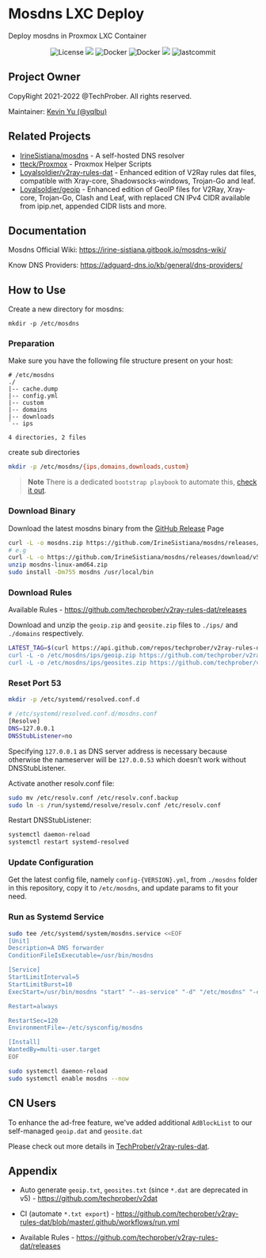 # Mosdns LXC Deploy

Deploy mosdns in Proxmox LXC Container

<p align="center">
    <img src="https://custom-icon-badges.herokuapp.com/github/license/TechProber/mosdns-lxc-deploy?logo=law&color=white" alt="License"/>
    <img src="https://hits.seeyoufarm.com/api/count/incr/badge.svg?url=https%3A%2F%2Fgithub.com%2FTechProber%2Fmosdns-lxc-deploy&count_bg=%235322B2&title_bg=%23555555&icon=&icon_color=%23E7E7E7&title=hits&edge_flat=false"/>
    <img src="https://custom-icon-badges.herokuapp.com/badge/redis-v7.0.4-red.svg?logo=redis&logoColor=white" alt="Docker">
    <img src="https://custom-icon-badges.herokuapp.com/badge/docker-v20.10-blue.svg?logo=docker&logoColor=white" alt="Docker">
    <img src="https://custom-icon-badges.herokuapp.com/github/issues-pr-closed/TechProber/mosdns-lxc-deploy?color=purple&logo=git-pull-request&logoColor=white"/>
    <img src="https://custom-icon-badges.herokuapp.com/github/last-commit/TechProber/mosdns-lxc-deploy?logo=history&logoColor=white" alt="lastcommit"/>
</p>

## Project Owner

CopyRight 2021-2022 @TechProber. All rights reserved.

Maintainer: [ Kevin Yu (@yqlbu) ](https://github.com/yqlbu)

## Related Projects

- [IrineSistiana/mosdns](https://github.com/IrineSistiana/mosdns) - A self-hosted DNS resolver
- [tteck/Proxmox](https://github.com/tteck/Proxmox) - Proxmox Helper Scripts
- [Loyalsoldier/v2ray-rules-dat](https://github.com/Loyalsoldier/v2ray-rules-dat) - Enhanced edition of V2Ray rules dat files, compatible with Xray-core, Shadowsocks-windows, Trojan-Go and leaf.
- [Loyalsoldier/geoip](https://github.com/Loyalsoldier/geoip) - Enhanced edition of GeoIP files for V2Ray, Xray-core, Trojan-Go, Clash and Leaf, with replaced CN IPv4 CIDR available from ipip.net, appended CIDR lists and more.

## Documentation

Mosdns Official Wiki: https://irine-sistiana.gitbook.io/mosdns-wiki/

Know DNS Providers: https://adguard-dns.io/kb/general/dns-providers/

## How to Use

Create a new directory for mosdns:

```
mkdir -p /etc/mosdns
```

### Preparation

Make sure you have the following file structure present on your host:

```
# /etc/mosdns
./
|-- cache.dump
|-- config.yml
|-- custom
|-- domains
|-- downloads
`-- ips

4 directories, 2 files
```

create sub directories

```bash
mkdir -p /etc/mosdns/{ips,domains,downloads,custom}
```

> **Note** There is a dedicated `bootstrap playbook` to automate this, [check it out](./playbooks/auto-artifact-export.yml).

### Download Binary

Download the latest mosdns binary from the [GitHub Release](https://github.com/IrineSistiana/mosdns/releases) Page

```bash
curl -L -o mosdns.zip https://github.com/IrineSistiana/mosdns/releases/download/{VERSION}/mosdns-{PLATFORM}-{ARCH}.zip
# e.g
curl -L -o https://github.com/IrineSistiana/mosdns/releases/download/v5.1.3/mosdns-linux-amd64.zip
unzip mosdns-linux-amd64.zip
sudo install -Dm755 mosdns /usr/local/bin
```

### Download Rules

Available Rules - https://github.com/techprober/v2ray-rules-dat/releases

Download and unzip the `geoip.zip` and `geosite.zip` files to `./ips/` and `./domains` respectively.

```bash
LATEST_TAG=$(curl https://api.github.com/repos/techprober/v2ray-rules-dat/releases/latest --silent |  jq -r ".tag_name)
curl -L -o /etc/mosdns/ips/geoip.zip https://github.com/techprober/v2ray-rules-dat/releases/download/$LATEST_TAG/geoip.zip
curl -L -o /etc/mosdns/ips/geosites.zip https://github.com/techprober/v2ray-rules-dat/releases/download/$LATEST_TAG/geosites.zip
```

### Reset Port 53

```bash
mkdir -p /etc/systemd/resolved.conf.d

# /etc/systemd/resolved.conf.d/mosdns.conf
[Resolve]
DNS=127.0.0.1
DNSStubListener=no
```

Specifying `127.0.0.1` as DNS server address is necessary because otherwise the nameserver will be `127.0.0.53` which doesn’t work without DNSStubListener.

Activate another resolv.conf file:

```bash
sudo mv /etc/resolv.conf /etc/resolv.conf.backup
sudo ln -s /run/systemd/resolve/resolv.conf /etc/resolv.conf
```

Restart DNSStubListener:

```bash
systemctl daemon-reload
systemctl restart systemd-resolved
```

### Update Configuration

Get the latest config file, namely `config-{VERSION}.yml`, from `./mosdns` folder in this repository, copy it to `/etc/mosdns`, and update params to fit your need.

### Run as Systemd Service

```bash
sudo tee /etc/systemd/system/mosdns.service <<EOF
[Unit]
Description=A DNS forwarder
ConditionFileIsExecutable=/usr/bin/mosdns

[Service]
StartLimitInterval=5
StartLimitBurst=10
ExecStart=/usr/bin/mosdns "start" "--as-service" "-d" "/etc/mosdns" "-c" "/etc/mosdns/config.yml"

Restart=always

RestartSec=120
EnvironmentFile=-/etc/sysconfig/mosdns

[Install]
WantedBy=multi-user.target
EOF

sudo systemctl daemon-reload
sudo systemctl enable mosdns --now
```

## CN Users

To enhance the ad-free feature, we've added additional `AdBlockList` to our self-managed `geoip.dat` and `geosite.dat`

Please check out more details in [TechProber/v2ray-rules-dat](https://github.com/TechProber/v2ray-rules-dat).

## Appendix

- Auto generate `geoip.txt`, `geosites.txt` (since `*.dat` are deprecated in v5) - https://github.com/techprober/v2dat

- CI (automate `*.txt export`) - https://github.com/techprober/v2ray-rules-dat/blob/master/.github/workflows/run.yml

- Available Rules - https://github.com/techprober/v2ray-rules-dat/releases
